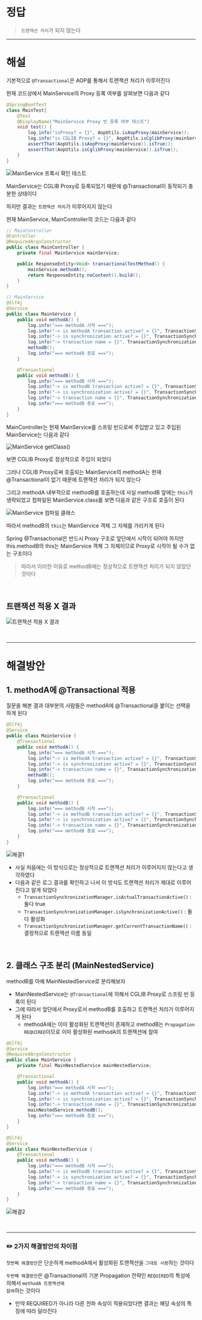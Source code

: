 # 정답
> <code>트랜잭션 처리</code>가 되지 않는다

<hr>

# 해설
<p>기본적으로 <code>@Transactional</code>은 AOP를 통해서 트랜잭션 처리가 이루어진다</p>

<p>현재 코드상에서 MainService의 Proxy 등록 여부를 살펴보면 다음과 같다</p>

```java
@SpringBootTest
class MainTest{
    @Test
    @DisplayName("MainService Proxy 빈 등록 여부 테스트")
    void test() {
        log.info("isProxy? = {}", AopUtils.isAopProxy(mainService));
        log.info("is CGLIB Proxy? = {}", AopUtils.isCglibProxy(mainService));
        assertThat(AopUtils.isAopProxy(mainService)).isTrue();
        assertThat(AopUtils.isCglibProxy(mainService)).isTrue();
    }
}
```

![MainService 프록시 확인 테스트](https://user-images.githubusercontent.com/51479381/204523234-31ebf549-67f7-415e-9a64-b109ebfcbc9b.png)

<p>MainService는 CGLIB Proxy로 등록되었기 때문에 @Transactional이 동작되기 충분한 상태이다</p>

<p>하지만 결과는 <code>트랜잭션 처리</code>가 이루어지지 않는다</p>

<p>현재 MainService, MainController의 코드는 다음과 같다</p>

```java
// MainController
@Controller
@RequiredArgsConstructor
public class MainController {
    private final MainService mainService;

    public ResponseEntity<Void> transactionalTestMethod() {
        mainService.methodA();
        return ResponseEntity.noContent().build();
    }
}

// MainService
@Slf4j
@Service
public class MainService {
    public void methodA() {
        log.info("=== methodA 시작 ===");
        log.info("-> is methodA transaction active? = {}", TransactionSynchronizationManager.isActualTransactionActive());
        log.info("-> is synchronization active? = {}", TransactionSynchronizationManager.isSynchronizationActive());
        log.info("-> transaction name = {}", TransactionSynchronizationManager.getCurrentTransactionName());
        methodB();
        log.info("=== methodA 종료 ===");
    }

    @Transactional
    public void methodB() {
        log.info("=== methodB 시작 ===");
        log.info("-> is methodB transaction active? = {}", TransactionSynchronizationManager.isActualTransactionActive());
        log.info("-> is synchronization active? = {}", TransactionSynchronizationManager.isSynchronizationActive());
        log.info("-> transaction name = {}", TransactionSynchronizationManager.getCurrentTransactionName());
        log.info("=== methodB 종료 ===");
    }
}
```

<p>MainController는 현재 MainService를 스프링 빈으로써 주입받고 있고 주입된 MainService는 다음과 같다</p>

![MainService getClass()](https://user-images.githubusercontent.com/51479381/204523687-28aef9a0-367c-4ec5-a987-f67c956bc6c4.png)


<p>보면 CGLIB Proxy로 정상적으로 주입이 되었다</p>

<p>그러나 CGLIB Proxy로써 호출되는 MainService의 methodA는 현재 @Transactional이 없기 때문에 트랜잭션 처리가 되지 않는다</p>

<p>그리고 methodA 내부적으로 methodB를 호출하는데 사실 methodB 앞에는 <code>this</code>가 생략되었고 컴파일된 MainService.class를 보면 다음과 같은 구조로 호출이 된다</p>

![MainService 컴파일 클래스](https://user-images.githubusercontent.com/51479381/204528525-2eafcf15-99c0-41b3-b03a-a476c0dc0d39.png)



<p>따라서 methodB의 <code>this</code>는 MainService 객체 그 자체를 가리키게 된다</p>

<p>Spring @Transactional은 반드시 Proxy 구조로 앞단에서 시작이 되어야 하지만 this.methodB의 this는 MainService 객체 그 자체이므로 Proxy로 시작이 될 수가 없는 구조이다</p>

> 따라서 이러한 이유로 methodB에는 정상적으로 트랜잭션 처리가 되지 않았던 것이다

<br>

## 트랜잭션 적용 X 결과
![트랜잭션 적용 X 결과](https://user-images.githubusercontent.com/51479381/204528837-ce629627-adca-4d51-ae08-2c898546aa25.png)


<br>
<hr>

# 해결방안

## 1. methodA에 @Transactional 적용
<p>질문을 해본 결과 대부분의 사람들은 methodA에 @Transactional을 붙이는 선택을 하게 된다</p>

```java
@Slf4j
@Service
public class MainService {
    @Transactional
    public void methodA() {
        log.info("=== methodA 시작 ===");
        log.info("-> is methodA transaction active? = {}", TransactionSynchronizationManager.isActualTransactionActive());
        log.info("-> is synchronization active? = {}", TransactionSynchronizationManager.isSynchronizationActive());
        log.info("-> transaction name = {}", TransactionSynchronizationManager.getCurrentTransactionName());
        methodB();
        log.info("=== methodA 종료 ===");
    }

    @Transactional
    public void methodB() {
        log.info("=== methodB 시작 ===");
        log.info("-> is methodB transaction active? = {}", TransactionSynchronizationManager.isActualTransactionActive());
        log.info("-> is synchronization active? = {}", TransactionSynchronizationManager.isSynchronizationActive());
        log.info("-> transaction name = {}", TransactionSynchronizationManager.getCurrentTransactionName());
        log.info("=== methodB 종료 ===");
    }
}
```

![해결1](https://user-images.githubusercontent.com/51479381/204529326-86d0a5b7-e8fb-42f5-b4ee-6b7b8cc01252.png)


- 사실 처음에는 이 방식으로는 정상적으로 트랜잭션 처리가 이루어지지 않는다고 생각하였다<br>
- 다음과 같은 로그 결과를 확인하고 나서 이 방식도 트랜잭션 처리가 제대로 이루어진다고 알게 되었다
    - <code>TransactionSynchronizationManager.isActualTransactionActive()</code> : 둘다 true
    - <code>TransactionSynchronizationManager.isSynchronizationActive()</code> : 둘다 활성화
    - <code>TransactionSynchronizationManager.getCurrentTransactionName()</code> : 결정적으로 트랜잭션 이름 동일


<br>

## 2. 클래스 구조 분리 (MainNestedService)

methodB를 아예 MainNestedService로 분리해보자
- MainNestedService는 <code>@Transactional</code>에 의해서 CGLIB Proxy로 스프링 빈 등록이 된다
- 그에 따라서 앞단에서 Proxy로서 methodB를 호출하고 트랜잭션 처리가 이루어지게 된다
    - methodA에는 이미 활성화된 트랜잭션이 존재하고 methodB는 <code>Propagation REQUIRED</code>이므로 이미 활성화된 methodA의 트랜잭션에 참여

```java
@Slf4j
@Service
@RequiredArgsConstructor
public class MainService {
    private final MainNestedService mainNestedService;

    @Transactional
    public void methodA() {
        log.info("=== methodA 시작 ===");
        log.info("-> is methodA transaction active? = {}", TransactionSynchronizationManager.isActualTransactionActive());
        log.info("-> is synchronization active? = {}", TransactionSynchronizationManager.isSynchronizationActive());
        log.info("-> transaction name = {}", TransactionSynchronizationManager.getCurrentTransactionName());
        mainNestedService.methodB();
        log.info("=== methodA 종료 ===");
    }
}

@Slf4j
@Service
public class MainNestedService {
    @Transactional
    public void methodB() {
        log.info("=== methodB 시작 ===");
        log.info("-> is methodB transaction active? = {}", TransactionSynchronizationManager.isActualTransactionActive());
        log.info("-> is synchronization active? = {}", TransactionSynchronizationManager.isSynchronizationActive());
        log.info("-> transaction name = {}", TransactionSynchronizationManager.getCurrentTransactionName());
        log.info("=== methodB 종료 ===");
    }
}
```

![해결2](https://user-images.githubusercontent.com/51479381/204530073-0d009e60-7841-4773-a4ec-33d73b7b6fba.png)

<br>
<hr>

### ✏️ 2가지 해결방안의 차이점

<code>첫번째 해결방안</code>은 단순하게 methodA에서 활성화된 트랜잭션을 <code>그대로 사용</code>하는 것이다

<code>두번째 해결방안</code>은 @Transactional의 기본 Propagation 전략인 <code>REQUIRED</code>의 특성에 의해서 <code>methodA 트랜잭션에 참여</code>하는 것이다

- 만약 REQUIRED가 아니라 다른 전파 속성이 적용되었다면 결과는 해당 속성의 특징에 따라 달라진다


